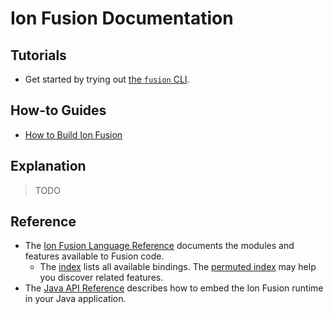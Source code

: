 <!-- Copyright Ion Fusion contributors. All rights reserved. -->
<!-- SPDX-License-Identifier: Apache-2.0 -->

# Ion Fusion Documentation


## Tutorials

* Get started by trying out [the `fusion` CLI](tutorial_cli.html).


## How-to Guides

* [How to Build Ion Fusion](howto_build.html)


## Explanation

> TODO


## Reference

* The [Ion Fusion Language Reference](fusion.html) documents the modules and features available to 
  Fusion code.
    * The [index](binding-index.html) lists all available bindings. The
      [permuted index](permuted-index.html) may help you discover related features.
* The [Java API Reference](javadoc/index.html) describes how to embed the Ion Fusion runtime in your
  Java application.
